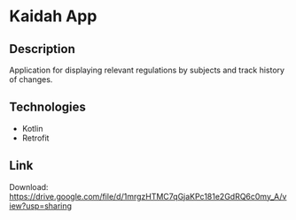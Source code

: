 # Kaidah App

## Description
Application for displaying relevant regulations by subjects and track history of changes.

## Technologies
- Kotlin
- Retrofit

## Link
Download: https://drive.google.com/file/d/1mrgzHTMC7qGjaKPc181e2GdRQ6c0my_A/view?usp=sharing